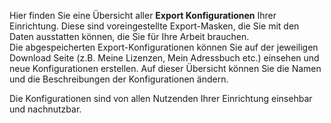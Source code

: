Hier finden Sie eine Übersicht aller **Export Konfigurationen** Ihrer Einrichtung. Diese sind voreingestellte Export-Masken, die Sie mit den Daten ausstatten können, die Sie für Ihre Arbeit brauchen.  
Die abgespeicherten Export-Konfigurationen können Sie auf der jeweiligen Download Seite (z.B. Meine Lizenzen, Mein Adressbuch etc.) einsehen und neue Konfigurationen erstellen. Auf dieser Übersicht können Sie die Namen und die Beschreibungen der Konfigurationen ändern.

Die Konfigurationen sind von allen Nutzenden Ihrer Einrichtung einsehbar und nachnutzbar.
